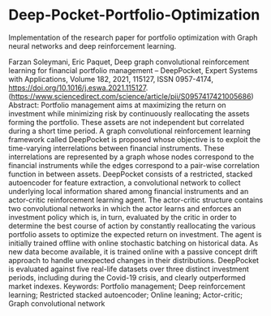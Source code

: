 # Deep-Pocket-Portfolio-Optimization
Implementation of the research paper for portfolio optimization with Graph neural networks and deep reinforcement learning.

Farzan Soleymani, Eric Paquet,
Deep graph convolutional reinforcement learning for financial portfolio management – DeepPocket,
Expert Systems with Applications,
Volume 182,
2021,
115127,
ISSN 0957-4174,
https://doi.org/10.1016/j.eswa.2021.115127.
(https://www.sciencedirect.com/science/article/pii/S0957417421005686)
Abstract: Portfolio management aims at maximizing the return on investment while minimizing risk by continuously reallocating the assets forming the portfolio. These assets are not independent but correlated during a short time period. A graph convolutional reinforcement learning framework called DeepPocket is proposed whose objective is to exploit the time-varying interrelations between financial instruments. These interrelations are represented by a graph whose nodes correspond to the financial instruments while the edges correspond to a pair-wise correlation function in between assets. DeepPocket consists of a restricted, stacked autoencoder for feature extraction, a convolutional network to collect underlying local information shared among financial instruments and an actor-critic reinforcement learning agent. The actor-critic structure contains two convolutional networks in which the actor learns and enforces an investment policy which is, in turn, evaluated by the critic in order to determine the best course of action by constantly reallocating the various portfolio assets to optimize the expected return on investment. The agent is initially trained offline with online stochastic batching on historical data. As new data become available, it is trained online with a passive concept drift approach to handle unexpected changes in their distributions. DeepPocket is evaluated against five real-life datasets over three distinct investment periods, including during the Covid-19 crisis, and clearly outperformed market indexes.
Keywords: Portfolio management; Deep reinforcement learning; Restricted stacked autoencoder; Online leaning; Actor-critic; Graph convolutional network

